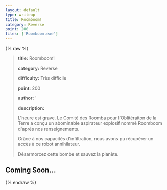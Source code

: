 ```yaml
---
layout: default
type: writeup
title: Roomboom!
category: Reverse
point: 200
files: ['Roomboom.exe']
---
```


{% raw %}
> **title:** Roomboom!
>
> **category:** Reverse
>
> **difficulty:** Très difficile
>
> **point:** 200
>
> **author:** '
>
> **description:**
>
> L'heure est grave. Le Comité des Roomba pour l'Oblitéraiton de la Terre a conçu un abominable aspirateur explosif nommé Roomboom d'après nos renseignements.  
>
> Grâce à nos capacités d'infiltration, nous avons pu récupérer un accès à ce robot annihilateur.  
>
> Désarmorcez cette bombe et sauvez la planète.
>
> 

## Coming Soon...

{% endraw %}
